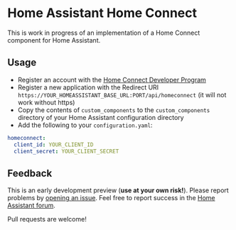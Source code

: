 # Home Assistant Home Connect

This is work in progress of an implementation of a Home Connect component for Home Assistant.

## Usage

- Register an account with the [Home Connect Developer Program](https://developer.home-connect.com)
- Register a new application with the Redirect URI `https://YOUR_HOMEASSISTANT_BASE_URL:PORT/api/homeconnect` (it will not work without https)
- Copy the contents of `custom_components` to the  `custom_components` directory of your Home Assistant configuration directory
- Add the following to your `configuration.yaml`:
```yaml
homeconnect:
  client_id: YOUR_CLIENT_ID
  client_secret: YOUR_CLIENT_SECRET
```

## Feedback

This is an early development preview (**use at your own risk!**). Please report problems by [opening an issue](https://github.com/DavidMStraub/homeassistant-homeconnect/issues). Feel free to report success in the [Home Assistant forum](https://community.home-assistant.io/t/home-connect-alpha-testers-wanted/82603).

Pull requests are welcome!
